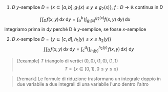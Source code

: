 1. $D$ $y$-semplice $D = \{x \subseteq [a,b], g_{1}(x) \leq y \leq g_{2}(x)\}$, $f : D \to \mathbb{R}$ continua in $D$

$$ \int\! \int_{D} \!  f(x,y)\, \mathrm{d}x  \! \, \mathrm{d}y = \int_{a}^b \! \left( \int_{g_{1}(x)}^{g_{2}(x)} f(x,y)\! \, \mathrm{d}y  \right) \, \mathrm{d}x   $$
Integriamo prima in $\mathrm{d}y$ perchè D è $y$-semplice, se fosse $x$-semplice

2. $D$ $x$-semplice $D = \{y \subseteq [c,d], h_{1}(y) \leq x \leq h_{2}(y)\}$
$$ \int\!\int_{D} \! f(x,y) \, \mathrm{d}x  \! \, \mathrm{d}y =  \int_{c}^d \left( \int_{h_{1}(y)}^{h_{2}(y)} \! f(x,y)\, \mathrm{d}x  \right)\! \, \mathrm{d}y $$

>[!example]
>$T$ triangolo di vertici $(0,0), (1,0), (1,1)$ 
>$$ T = \{x \in [0,1], 0 \leq y \leq x\} $$


>[!remark]
>Le formule di riduzione trasformano un integrale doppio in due variabile a due integrali di una variabile l'uno dentro l'altro